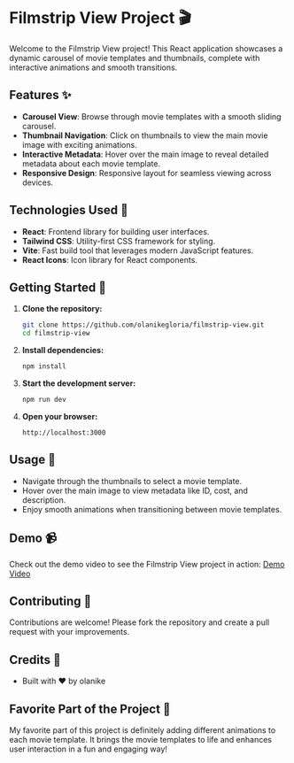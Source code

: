 # Filmstrip View Project 🎬

Welcome to the Filmstrip View project! This React application showcases a dynamic carousel of movie templates and thumbnails, complete with interactive animations and smooth transitions.

## Features ✨

- **Carousel View**: Browse through movie templates with a smooth sliding carousel.
- **Thumbnail Navigation**: Click on thumbnails to view the main movie image with exciting animations.
- **Interactive Metadata**: Hover over the main image to reveal detailed metadata about each movie template.
- **Responsive Design**: Responsive layout for seamless viewing across devices.

## Technologies Used 🚀

- **React**: Frontend library for building user interfaces.
- **Tailwind CSS**: Utility-first CSS framework for styling.
- **Vite**: Fast build tool that leverages modern JavaScript features.
- **React Icons**: Icon library for React components.

## Getting Started 🏁

1. **Clone the repository:**
   ```bash
   git clone https://github.com/olanikegloria/filmstrip-view.git
   cd filmstrip-view
   ```

2. **Install dependencies:**
   ```bash
   npm install
   ```

3. **Start the development server:**
   ```bash
   npm run dev
   ```

4. **Open your browser:**
   ```
   http://localhost:3000
   ```

## Usage 🎥

- Navigate through the thumbnails to select a movie template.
- Hover over the main image to view metadata like ID, cost, and description.
- Enjoy smooth animations when transitioning between movie templates.


## Demo 📹

Check out the demo video to see the Filmstrip View project in action:
[Demo Video](https://www.loom.com/share/0338e7dffedf478eac7ceeee3f732d07?sid=969fe835-c1fd-4ca8-a19a-102b84d02801)
## Contributing 🤝

Contributions are welcome! Please fork the repository and create a pull request with your improvements.

## Credits 🌟

- Built with ❤️ by olanike

## Favorite Part of the Project 🌈

My favorite part of this project is definitely adding different animations to each movie template. It brings the movie templates to life and enhances user interaction in a fun and engaging way!

